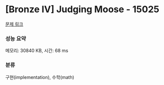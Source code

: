 # [Bronze IV] Judging Moose - 15025 

[문제 링크](https://www.acmicpc.net/problem/15025) 

### 성능 요약

메모리: 30840 KB, 시간: 68 ms

### 분류

구현(implementation), 수학(math)

